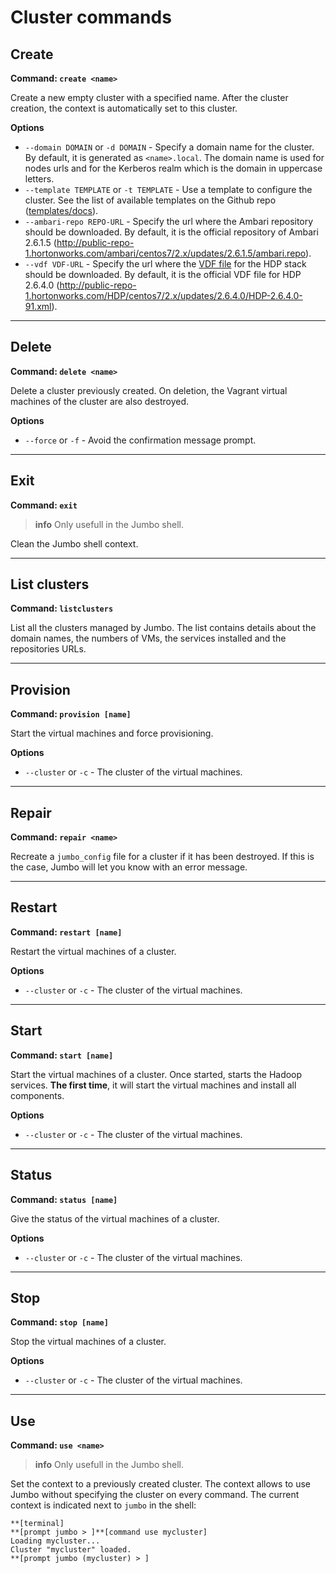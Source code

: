 # Cluster commands

## Create

**Command: `create <name>`**

Create a new empty cluster with a specified name. After the cluster creation, the context is automatically set to this cluster.

**Options**

- `--domain DOMAIN` or `-d DOMAIN` - Specify a domain name for the cluster. By default, it is generated as `<name>.local`. The domain name is used for nodes urls and for the Kerberos realm which is the domain in uppercase letters.
- `--template TEMPLATE` or `-t TEMPLATE` - Use a template to configure the cluster. See the list of available templates on the Github repo ([templates/docs](https://github.com/adaltas/jumbo/tree/master/jumbo/core/config/templates/docs)).
- `--ambari-repo REPO-URL` - Specify the url where the Ambari repository should be downloaded. By default, it is the official repository of Ambari 2.6.1.5 (http://public-repo-1.hortonworks.com/ambari/centos7/2.x/updates/2.6.1.5/ambari.repo).
- `--vdf VDF-URL` - Specify the url where the [VDF file](https://docs.hortonworks.com/HDPDocuments/Ambari-2.6.0.0/bk_ambari-release-notes/content/ambari_relnotes-2.6.0.0-behavioral-changes.html) for the HDP stack should be downloaded. By default, it is the official VDF file for HDP 2.6.4.0 (http://public-repo-1.hortonworks.com/HDP/centos7/2.x/updates/2.6.4.0/HDP-2.6.4.0-91.xml).

---

## Delete

**Command: `delete <name>`**

Delete a cluster previously created. On deletion, the Vagrant virtual machines of the cluster are also destroyed.

**Options**

- `--force` or `-f` - Avoid the confirmation message prompt.

---

## Exit

**Command: `exit`**

> **info**
> Only usefull in the Jumbo shell.

Clean the Jumbo shell context.

---

## List clusters

**Command: `listclusters`**

List all the clusters managed by Jumbo. The list contains details about the domain names, the numbers of VMs, the services installed and the repositories URLs.

---

## Provision

**Command: `provision [name]`**

Start the virtual machines and force provisioning.

**Options**

- `--cluster` or `-c` - The cluster of the virtual machines.

---

## Repair

**Command: `repair <name>`**

Recreate a `jumbo_config` file for a cluster if it has been destroyed. If this is the case, Jumbo will let you know with an error message.

---

## Restart

**Command: `restart [name]`**

Restart the virtual machines of a cluster.

**Options**

- `--cluster` or `-c` - The cluster of the virtual machines.

---

## Start

**Command: `start [name]`**

Start the virtual machines of a cluster. Once started, starts the Hadoop services. **The first time**, it will start the virtual machines and install all components.

**Options**

- `--cluster` or `-c` - The cluster of the virtual machines.

---

## Status

**Command: `status [name]`**

Give the status of the virtual machines of a cluster.

**Options**

- `--cluster` or `-c` - The cluster of the virtual machines.

---

## Stop

**Command: `stop [name]`**

Stop the virtual machines of a cluster.

**Options**

- `--cluster` or `-c` - The cluster of the virtual machines.

---

## Use

**Command: `use <name>`**

> **info**
> Only usefull in the Jumbo shell.

Set the context to a previously created cluster. The context allows to use Jumbo without specifying the cluster on every command. The current context is indicated next to `jumbo` in the shell:

```
**[terminal]
**[prompt jumbo > ]**[command use mycluster]
Loading mycluster...
Cluster "mycluster" loaded.
**[prompt jumbo (mycluster) > ]
```
